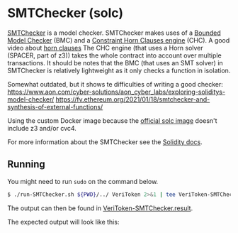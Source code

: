 # SMTChecker (solc)

[SMTChecker](https://docs.soliditylang.org/en/v0.8.17/smtchecker.html) is a model checker. SMTChecker makes uses of a [Bounded Model Checker](https://docs.soliditylang.org/en/v0.8.17/smtchecker.html#model-checking-engines) (BMC) and a [Constraint Horn Clauses engine](https://docs.soliditylang.org/en/v0.8.17/smtchecker.html#constrained-horn-clauses-chc) (CHC). A good video about [horn clauses](https://www.youtube.com/watch?v=hgw59_HBU2A) The CHC engine (that uses a Horn solver (SPACER, part of z3)) takes the whole contract into account over multiple transactions. It should be notes that the BMC (that uses an SMT solver) in SMTChecker is relatively lightweight as it only checks a function in isolation.

Somewhat outdated, but it shows te difficulties of writing a good checker: https://www.aon.com/cyber-solutions/aon_cyber_labs/exploring-soliditys-model-checker/
https://fv.ethereum.org/2021/01/18/smtchecker-and-synthesis-of-external-functions/

Using the custom Docker image because the [official solc image](https://hub.docker.com/r/ethereum/solc) doesn't include z3 and/or cvc4.

For more information about the SMTChecker see the [Solidity docs](https://docs.soliditylang.org/en/v0.8.17/smtchecker.html).

## Running

You might need to run `sudo` on the command below.

```bash
$ ./run-SMTChecker.sh ${PWD}/../ VeriToken 2>&1 | tee VeriToken-SMTChecker.result
```

The output can then be found in [VeriToken-SMTChecker.result](./eriToken-SMTChecker.result).

The expected output will look like this:
